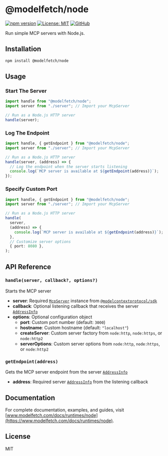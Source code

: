 # @modelfetch/node

[![npm version](https://img.shields.io/npm/v/@modelfetch/node.svg)](https://www.npmjs.com/package/@modelfetch/node)
[![License: MIT](https://img.shields.io/badge/License-MIT-yellow.svg)](https://opensource.org/licenses/MIT)
[![GitHub](https://img.shields.io/badge/GitHub-modelfetch-blue)](https://github.com/phuctm97/modelfetch)

Run simple MCP servers with Node.js.

## Installation

```bash title="Terminal"
npm install @modelfetch/node
```

## Usage

### Start The Server

```typescript
import handle from "@modelfetch/node";
import server from "./server"; // Import your McpServer

// Run as a Node.js HTTP server
handle(server);
```

### Log The Endpoint

```typescript
import handle, { getEndpoint } from "@modelfetch/node";
import server from "./server"; // Import your McpServer

// Run as a Node.js HTTP server
handle(server, (address) => {
  // Log the endpoint when the server starts listening
  console.log(`MCP server is available at ${getEndpoint(address)}`);
});
```

### Specify Custom Port

```typescript
import handle, { getEndpoint } from "@modelfetch/node";
import server from "./server"; // Import your McpServer

// Run as a Node.js HTTP server
handle(
  server,
  (address) => {
    console.log(`MCP server is available at ${getEndpoint(address)}`);
  },
  // Customize server options
  { port: 8080 },
);
```

## API Reference

### `handle(server, callback?, options?)`

Starts the MCP server

- **server**: Required [`McpServer`](https://github.com/modelcontextprotocol/typescript-sdk?tab=readme-ov-file#server) instance from [`@modelcontextprotocol/sdk`](https://github.com/modelcontextprotocol/typescript-sdk)
- **callback**: Optional listening callback that receives the server [`AddressInfo`](https://nodejs.org/api/net.html#serveraddress)
- **options**: Optional configuration object
  - **port**: Custom port number (default: `3000`)
  - **hostname**: Custom hostname (default: `"localhost"`)
  - **createServer**: Custom server factory from `node:http`, `node:https`, or `node:http2`
  - **serverOptions**: Custom server options from `node:http`, `node:https`, or `node:http2`

### `getEndpoint(address)`

Gets the MCP server endpoint from the server [`AddressInfo`](https://nodejs.org/api/net.html#serveraddress)

- **address**: Required server [`AddressInfo`](https://nodejs.org/api/net.html#serveraddress) from the listening callback

## Documentation

For complete documentation, examples, and guides, visit [www.modelfetch.com/docs/runtimes/node](https://www.modelfetch.com/docs/runtimes/node).

## License

MIT
